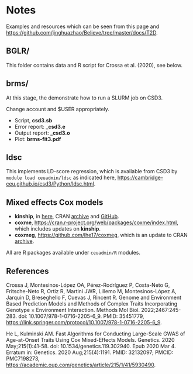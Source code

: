 # Notes

Examples and resources which can be seen from this page and <https://github.com/jinghuazhao/Believe/tree/master/docs/T2D>.

## BGLR/

This folder contains data and R script for Crossa et al. (2020), see below.

## brms/

At this stage, the demonstrate how to run a SLURM job on CSD3.

Change account and $USER appropriately.

- Script, **csd3.sb**
- Error report: **_csd3.e**
- Output report: **_csd3.o**
- Plot: **brms-fit3.pdf**

## ldsc

This implements LD-score regression, which is available from CSD3 by `module load ceuadmin/ldsc` as indicated here, <https://cambridge-ceu.github.io/csd3/Python/ldsc.html>.

## Mixed effects Cox models

- **kinship**, in [here](https://github.com/jinghuazhao/jinghuazhao.github.io/tree/master/docs/software), CRAN [archive](https://cran.r-project.org/src/contrib/Archive/kinship/) and [GitHub](https://github.com/cran/kinship).
- **coxme**, <https://cran.r-project.org/web/packages/coxme/index.html>, which includes updates on **kinship**.
- **coxmeg**, <https://github.com/lhe17/coxmeg>, which is an update to CRAN [archive](https://cran.r-project.org/src/contrib/Archive/coxmeg/).

All are R packages available under `ceuadmin/R` modules.

## References

Crossa J, Montesinos-López OA, Pérez-Rodríguez P, Costa-Neto G, Fritsche-Neto R, Ortiz R, Martini JWR, Lillemo M, Montesinos-López A, Jarquin D, Breseghello F, Cuevas J, Rincent R. Genome and Environment Based Prediction Models and Methods of Complex Traits Incorporating Genotype × Environment Interaction. Methods Mol Biol. 2022;2467:245-283. doi: 10.1007/978-1-0716-2205-6_9. PMID: 35451779,  <https://link.springer.com/protocol/10.1007/978-1-0716-2205-6_9>.

He L, Kulminski AM. Fast Algorithms for Conducting Large-Scale GWAS of Age-at-Onset Traits Using Cox Mixed-Effects Models. Genetics. 2020 May;215(1):41-58. doi: 10.1534/genetics.119.302940. Epub 2020 Mar 4. Erratum in: Genetics. 2020 Aug;215(4):1191. PMID: 32132097; PMCID: PMC7198273, <https://academic.oup.com/genetics/article/215/1/41/5930490>.
